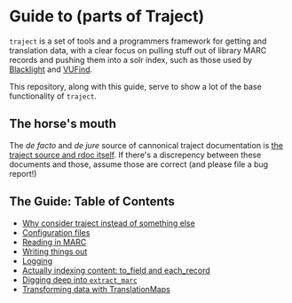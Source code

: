 # Guide to (parts of Traject)

`traject` is a set of tools and a programmers framework for getting and translation data, with a clear focus on pulling stuff out of library MARC records and pushing them into a solr index, such as those used by [Blacklight]() and [VUFind]().

This repository, along with this guide, serve to show a lot of the base functionality of `traject`.

## The horse's mouth

The _de facto_ and _de jure_ source of cannonical traject documentation is [the traject source and rdoc itself](https://github.com/jrochkind/traject). If there's a discrepency between these documents and those, assume those are correct (and please file a bug report!)

## The Guide: Table of Contents

* [Why consider traject instead of something else](why_traject.md)
* [Configuration files](configuration_files.md)
* [Reading in MARC](readers.md)
* [Writing things out](writers.md)
* [Logging](logging.md)
* [Actually indexing content: to_field and each_record](to_field_each_record.md)
* [Digging deep into `extract_marc`](extract_marc.md)
* [Transforming data with TranslationMaps](translation_maps.md)



